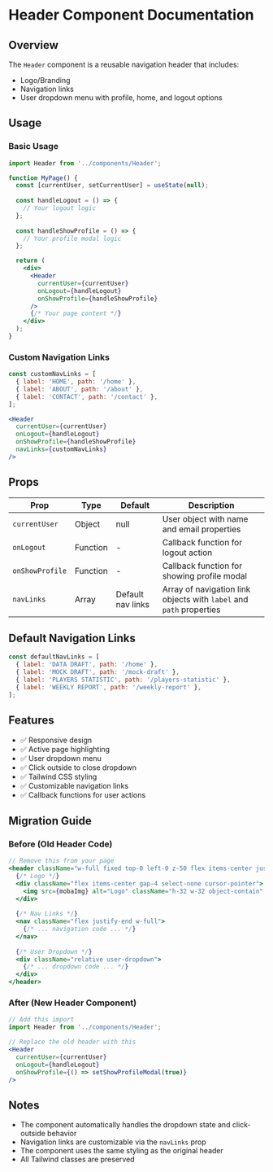 # Header Component Documentation

## Overview
The `Header` component is a reusable navigation header that includes:
- Logo/Branding
- Navigation links
- User dropdown menu with profile, home, and logout options

## Usage

### Basic Usage
```jsx
import Header from '../components/Header';

function MyPage() {
  const [currentUser, setCurrentUser] = useState(null);
  
  const handleLogout = () => {
    // Your logout logic
  };
  
  const handleShowProfile = () => {
    // Your profile modal logic
  };

  return (
    <div>
      <Header 
        currentUser={currentUser}
        onLogout={handleLogout}
        onShowProfile={handleShowProfile}
      />
      {/* Your page content */}
    </div>
  );
}
```

### Custom Navigation Links
```jsx
const customNavLinks = [
  { label: 'HOME', path: '/home' },
  { label: 'ABOUT', path: '/about' },
  { label: 'CONTACT', path: '/contact' },
];

<Header 
  currentUser={currentUser}
  onLogout={handleLogout}
  onShowProfile={handleShowProfile}
  navLinks={customNavLinks}
/>
```

## Props

| Prop | Type | Default | Description |
|------|------|---------|-------------|
| `currentUser` | Object | null | User object with name and email properties |
| `onLogout` | Function | - | Callback function for logout action |
| `onShowProfile` | Function | - | Callback function for showing profile modal |
| `navLinks` | Array | Default nav links | Array of navigation link objects with `label` and `path` properties |

## Default Navigation Links
```jsx
const defaultNavLinks = [
  { label: 'DATA DRAFT', path: '/home' },
  { label: 'MOCK DRAFT', path: '/mock-draft' },
  { label: 'PLAYERS STATISTIC', path: '/players-statistic' },
  { label: 'WEEKLY REPORT', path: '/weekly-report' },
];
```

## Features
- ✅ Responsive design
- ✅ Active page highlighting
- ✅ User dropdown menu
- ✅ Click outside to close dropdown
- ✅ Tailwind CSS styling
- ✅ Customizable navigation links
- ✅ Callback functions for user actions

## Migration Guide

### Before (Old Header Code)
```jsx
// Remove this from your page
<header className="w-full fixed top-0 left-0 z-50 flex items-center justify-between px-12">
  {/* Logo */}
  <div className="flex items-center gap-4 select-none cursor-pointer">
    <img src={mobaImg} alt="Logo" className="h-32 w-32 object-contain" />
  </div>
  
  {/* Nav Links */}
  <nav className="flex justify-end w-full">
    {/* ... navigation code ... */}
  </nav>
  
  {/* User Dropdown */}
  <div className="relative user-dropdown">
    {/* ... dropdown code ... */}
  </div>
</header>
```

### After (New Header Component)
```jsx
// Add this import
import Header from '../components/Header';

// Replace the old header with this
<Header 
  currentUser={currentUser}
  onLogout={handleLogout}
  onShowProfile={() => setShowProfileModal(true)}
/>
```

## Notes
- The component automatically handles the dropdown state and click-outside behavior
- Navigation links are customizable via the `navLinks` prop
- The component uses the same styling as the original header
- All Tailwind classes are preserved 